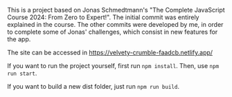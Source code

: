 This is a project based on Jonas Schmedtmann's "The Complete JavaScript Course 2024: From Zero to Expert!".
The initial commit was entirely explained in the course.
The other commits were developed by me, in order to complete some of Jonas' challenges, which consist in new features for the app.

The site can be accessed in https://velvety-crumble-faadcb.netlify.app/

If you want to run the project yourself, first run `npm install`. Then, use `npm run start`.

If you want to build a new dist folder, just run `npm run build`.
